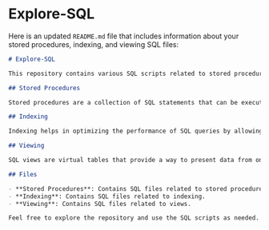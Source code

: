 # Explore-SQL
Here is an updated `README.md` file that includes information about your stored procedures, indexing, and viewing SQL files:

```markdown
# Explore-SQL

This repository contains various SQL scripts related to stored procedures, indexing, and viewing.

## Stored Procedures

Stored procedures are a collection of SQL statements that can be executed as a single unit. They help in improving the performance and reusability of code.

## Indexing

Indexing helps in optimizing the performance of SQL queries by allowing faster retrieval of records from the database.

## Viewing

SQL views are virtual tables that provide a way to present data from one or more tables in a specific format or structure.

## Files

- **Stored Procedures**: Contains SQL files related to stored procedures.
- **Indexing**: Contains SQL files related to indexing.
- **Viewing**: Contains SQL files related to views.

Feel free to explore the repository and use the SQL scripts as needed.
```

